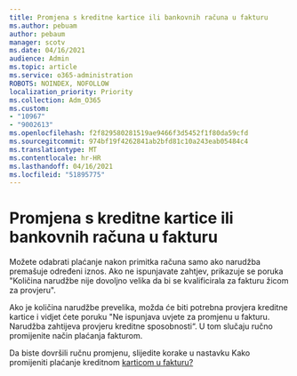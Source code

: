 ```yaml
---
title: Promjena s kreditne kartice ili bankovnih računa u fakturu
ms.author: pebuam
author: pebaum
manager: scotv
ms.date: 04/16/2021
audience: Admin
ms.topic: article
ms.service: o365-administration
ROBOTS: NOINDEX, NOFOLLOW
localization_priority: Priority
ms.collection: Adm_O365
ms.custom:
- "10967"
- "9002613"
ms.openlocfilehash: f2f829580281519ae9466f3d5452f1f80da59cfd
ms.sourcegitcommit: 974bf19f4262841ab2bfd81c10a243eab05484c4
ms.translationtype: MT
ms.contentlocale: hr-HR
ms.lasthandoff: 04/16/2021
ms.locfileid: "51895775"
---
```

# <a name="change-from-credit-card-or-bank-account-payments-to-invoice"></a>Promjena s kreditne kartice ili bankovnih računa u fakturu

Možete odabrati plaćanje nakon primitka računa samo ako narudžba premašuje određeni iznos. Ako ne ispunjavate zahtjev, prikazuje se poruka "Količina narudžbe nije dovoljno velika da bi se kvalificirala za fakturu žicom za provjeru". 

Ako je količina narudžbe prevelika, možda će biti potrebna provjera kreditne kartice i vidjet ćete poruku "Ne ispunjava uvjete za promjenu u fakturu. Narudžba zahtijeva provjeru kreditne sposobnosti“. U tom slučaju ručno promijenite način plaćanja fakturom. 

Da biste dovršili ručnu promjenu, slijedite korake u nastavku Kako promijeniti plaćanje kreditnom [karticom u fakturu?](https://docs.microsoft.com/alchemyinsights/how-do-i-change-from-credit-card-payments-to-invoice)